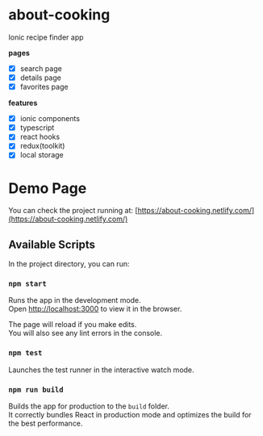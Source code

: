 # about-cooking

Ionic recipe finder app

**pages**

- [x] search page
- [x] details page
- [x] favorites page

**features**

- [x] ionic components
- [x] typescript
- [x] react hooks
- [x] redux(toolkit)
- [x] local storage

# Demo Page

You can check the project running at:
[https://about-cooking.netlify.com/](https://about-cooking.netlify.com/)

## Available Scripts

In the project directory, you can run:

### `npm start`

Runs the app in the development mode.<br />
Open [http://localhost:3000](http://localhost:3000) to view it in the browser.

The page will reload if you make edits.<br />
You will also see any lint errors in the console.

### `npm test`

Launches the test runner in the interactive watch mode.

### `npm run build`

Builds the app for production to the `build` folder.<br />
It correctly bundles React in production mode and optimizes the build for the best performance.
